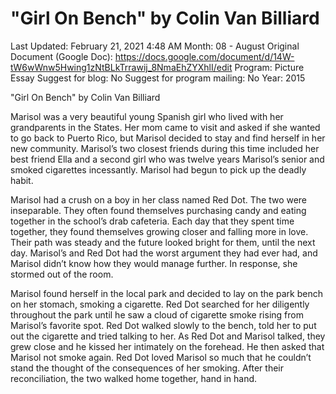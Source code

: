 # "Girl On Bench" by Colin Van Billiard

Last Updated: February 21, 2021 4:48 AM
Month: 08 - August
Original Document (Google Doc): https://docs.google.com/document/d/14W-tW6wWnw5Hwing1zNtBLkTrrawij_8NmaEhZYXhlI/edit
Program: Picture Essay
Suggest for blog: No
Suggest for program mailing: No
Year: 2015

"Girl On Bench" by Colin Van Billiard

Marisol was a very beautiful young Spanish girl who lived with her grandparents in the States. Her mom came to visit and asked if she wanted to go back to Puerto Rico, but Marisol decided to stay and find herself in her new community. Marisol’s two closest friends during this time included her best friend Ella and a second girl who was twelve years Marisol’s senior and smoked cigarettes incessantly. Marisol had begun to pick up the deadly habit.

Marisol had a crush on a boy in her class named Red Dot. The two were inseparable. They often found themselves purchasing candy and eating together in the school’s drab cafeteria. Each day that they spent time together, they found themselves growing closer and falling more in love. Their path was steady and the future looked bright for them, until the next day. Marisol’s and Red Dot had the worst argument they had ever had, and Marisol didn’t know how they would manage further. In response, she stormed out of the room.

Marisol found herself in the local park and decided to lay on the park bench on her stomach, smoking a cigarette. Red Dot searched for her diligently throughout the park until he saw a cloud of cigarette smoke rising from Marisol’s favorite spot. Red Dot walked slowly to the bench, told her to put out the cigarette and tried talking to her. As Red Dot and Marisol talked, they grew close and he kissed her intimately on the forehead. He then asked that Marisol not smoke again. Red Dot loved Marisol so much that he couldn’t stand the thought of the consequences of her smoking. After their reconciliation, the two walked home together, hand in hand.